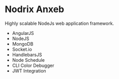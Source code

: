 # Nodrix Anxeb
Highly scalable NodeJs web application framework.

- AngularJS
- NodeJS
- MongoDB
- Socket.io
- HandlebarsJS
- Node Schedule
- CLI Color Debugger
- JWT Integration